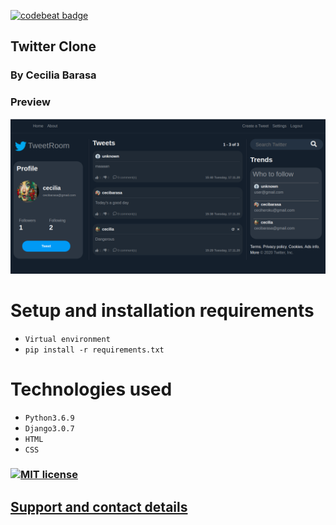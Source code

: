 [![codebeat badge](https://codebeat.co/badges/bcd0fa74-8d25-4e1b-ab04-c4a8e702d36e)](https://codebeat.co/projects/github-com-cecibarasa-twitterclone-master)

## Twitter Clone

### By Cecilia Barasa

### Preview
![](demo.png)

# Setup and installation requirements
* `Virtual environment`
* `pip install -r requirements.txt`

# Technologies used
* `Python3.6.9`
* `Django3.0.7`
* `HTML`
* `CSS`

### [![MIT license](https://img.shields.io/badge/License-MIT-blue.svg)](https://github.com/cecibarasa/TwitterClone/blob/master/LICENSE.md)

## [Support and contact details](https://www.linkedin.com/in/cecilia-barasa-4a8311195/)